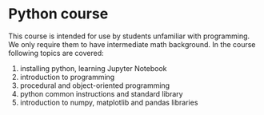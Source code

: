 # Python course
This course is intended for use by students unfamiliar with programming. We only require them to have intermediate math background. In the course following topics are covered:

1. installing python, learning Jupyter Notebook
2. introduction to programming
3. procedural and object-oriented programming
4. python common instructions and standard library
5. introduction to numpy, matplotlib and pandas libraries
